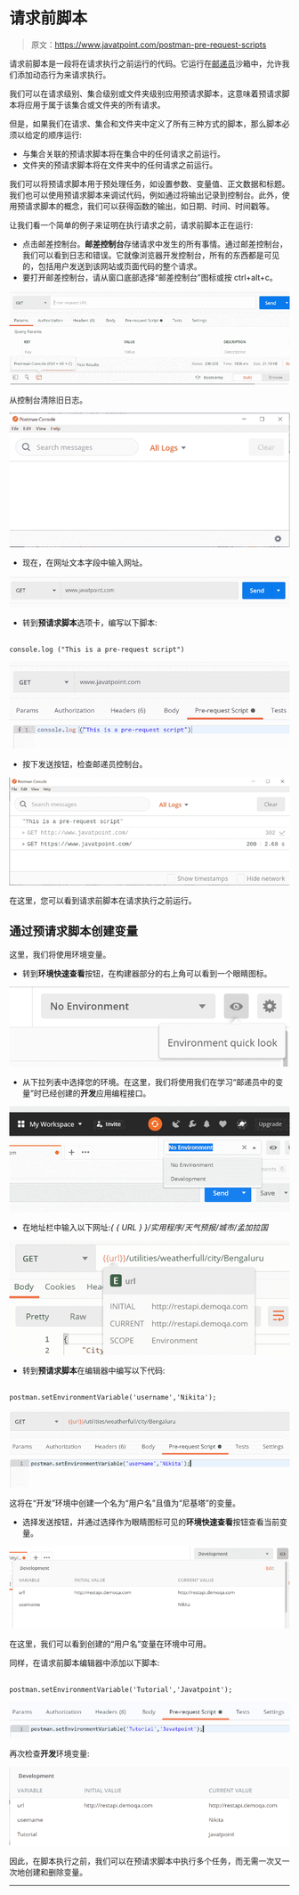 # 请求前脚本

> 原文：<https://www.javatpoint.com/postman-pre-request-scripts>

请求前脚本是一段将在请求执行之前运行的代码。它运行在[邮递员](https://www.javatpoint.com/postman)沙箱中，允许我们添加动态行为来请求执行。

我们可以在请求级别、集合级别或文件夹级别应用预请求脚本，这意味着预请求脚本将应用于属于该集合或文件夹的所有请求。

但是，如果我们在请求、集合和文件夹中定义了所有三种方式的脚本，那么脚本必须以给定的顺序运行:

*   与集合关联的预请求脚本将在集合中的任何请求之前运行。
*   文件夹的预请求脚本将在文件夹中的任何请求之前运行。

我们可以将预请求脚本用于预处理任务，如设置参数、变量值、正文数据和标题。我们也可以使用预请求脚本来调试代码，例如通过将输出记录到控制台。此外，使用预请求脚本的概念，我们可以获得函数的输出，如日期、时间、时间戳等。

让我们看一个简单的例子来证明在执行请求之前，请求前脚本正在运行:

*   点击邮差控制台。**邮差控制台**存储请求中发生的所有事情。通过邮差控制台，我们可以看到日志和错误。它就像浏览器开发控制台，所有的东西都是可见的，包括用户发送到该网站或页面代码的整个请求。
*   要打开邮差控制台，请从窗口底部选择“邮差控制台”图标或按 ctrl+alt+c。

![Pre-request Scripts](img/158a5faa2acbe20482b1c0a6694873de.png)

从控制台清除旧日志。

![Pre-request Scripts](img/4e29e167080c8869d898de2a8e010ee8.png)

*   现在，在网址文本字段中输入网址。

![Pre-request Scripts](img/0085c69c8a594257dafbd4c0b2d2a93a.png)

*   转到**预请求脚本**选项卡，编写以下脚本:

```

console.log ("This is a pre-request script")

```

![Pre-request Scripts](img/24589c5f6c8e68a27f23dd5f266923cf.png)

*   按下发送按钮，检查邮递员控制台。

![Pre-request Scripts](img/2e02fe870d39b2fd5aef9ba9d94a5ddd.png)

在这里，您可以看到请求前脚本在请求执行之前运行。

## 通过预请求脚本创建变量

这里，我们将使用环境变量。

*   转到**环境快速查看**按钮，在构建器部分的右上角可以看到一个眼睛图标。

![Pre-request Scripts](img/3e55142eb18d458b9116a198b07c6fb7.png)

*   从下拉列表中选择您的环境。在这里，我们将使用我们在学习“邮递员中的变量”时已经创建的**开发**应用编程接口。

![Pre-request Scripts](img/97e62516fe95b7088f4d4e44e381ba8b.png)

*   在地址栏中输入以下网址:*{ { URL } }/实用程序/天气预报/城市/孟加拉国*

![Pre-request Scripts](img/811b79e2839b0b43758ece0d10c94ec3.png)

*   转到**预请求脚本**在编辑器中编写以下代码:

```

postman.setEnvironmentVariable('username','Nikita');

```

![Pre-request Scripts](img/fce887e93fdc87e0981dee73b41ef3dc.png)

这将在“开发”环境中创建一个名为“用户名”且值为“尼基塔”的变量。

*   选择发送按钮，并通过选择作为眼睛图标可见的**环境快速查看**按钮查看当前变量。

![Pre-request Scripts](img/943ba09ed94c24383e132ac8a6d6a43e.png)

在这里，我们可以看到创建的“用户名”变量在环境中可用。

同样，在请求前脚本编辑器中添加以下脚本:

```

postman.setEnvironmentVariable('Tutorial','Javatpoint');

```

![Pre-request Scripts](img/a9e520eeb52422b96854ee2582fb1f1c.png)

再次检查**开发**环境变量:

![Pre-request Scripts](img/26d59ec52377635e82dca081fe48fee5.png)

因此，在脚本执行之前，我们可以在预请求脚本中执行多个任务，而无需一次又一次地创建和删除变量。

* * *